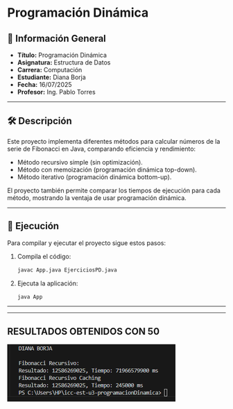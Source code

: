 
# Programación Dinámica

## 📌 Información General

- **Título:** Programación Dinámica
- **Asignatura:** Estructura de Datos
- **Carrera:** Computación
- **Estudiante:** Diana Borja
- **Fecha:** 16/07/2025
- **Profesor:** Ing. Pablo Torres

---

## 🛠️ Descripción

Este proyecto implementa diferentes métodos para calcular números de la serie de Fibonacci en Java, comparando eficiencia y rendimiento:

- Método recursivo simple (sin optimización).  
- Método con memoización (programación dinámica top-down).  
- Método iterativo (programación dinámica bottom-up).

El proyecto también permite comparar los tiempos de ejecución para cada método, mostrando la ventaja de usar programación dinámica.

---

## 🚀 Ejecución

Para compilar y ejecutar el proyecto sigue estos pasos:

1. Compila el código:  
    ```bash
    javac App.java EjerciciosPD.java
    ```

2. Ejecuta la aplicación:  
    ```bash
    java App
    ```

---

---
## RESULTADOS OBTENIDOS CON 50
![Resultado de Ejecución](resultados50.png)


